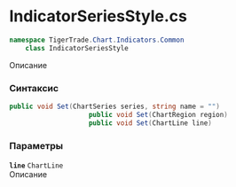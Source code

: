 
# IndicatorSeriesStyle.cs
```csharp
namespace TigerTrade.Chart.Indicators.Common  
    class IndicatorSeriesStyle
```

Описание

### Синтаксис
```csharp
public void Set(ChartSeries series, string name = "")
                    public void Set(ChartRegion region)
                    public void Set(ChartLine line)
```

### Параметры
**`line`** `ChartLine`  
 Описание  
  

                    
                    
